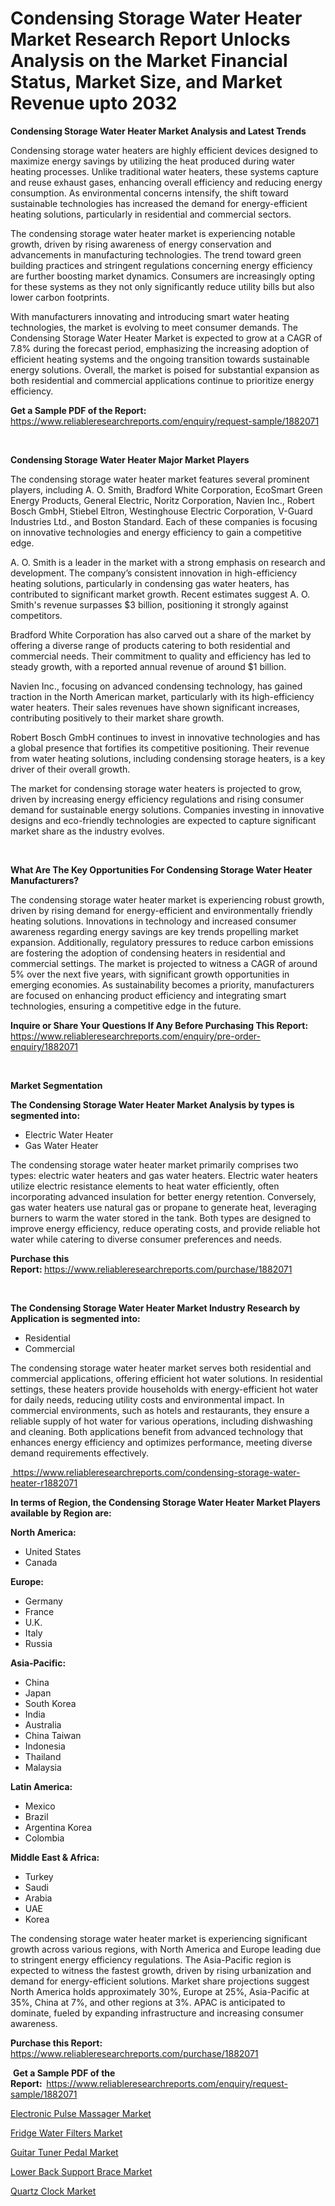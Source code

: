 <p><h1>Condensing Storage Water Heater Market Research Report Unlocks Analysis on the Market Financial Status, Market Size, and Market Revenue upto 2032</h1></p><p><strong>Condensing Storage Water Heater Market Analysis and Latest Trends</strong></p>
<p><p>Condensing storage water heaters are highly efficient devices designed to maximize energy savings by utilizing the heat produced during water heating processes. Unlike traditional water heaters, these systems capture and reuse exhaust gases, enhancing overall efficiency and reducing energy consumption. As environmental concerns intensify, the shift toward sustainable technologies has increased the demand for energy-efficient heating solutions, particularly in residential and commercial sectors.</p><p>The condensing storage water heater market is experiencing notable growth, driven by rising awareness of energy conservation and advancements in manufacturing technologies. The trend toward green building practices and stringent regulations concerning energy efficiency are further boosting market dynamics. Consumers are increasingly opting for these systems as they not only significantly reduce utility bills but also lower carbon footprints.</p><p>With manufacturers innovating and introducing smart water heating technologies, the market is evolving to meet consumer demands. The Condensing Storage Water Heater Market is expected to grow at a CAGR of 7.8% during the forecast period, emphasizing the increasing adoption of efficient heating systems and the ongoing transition towards sustainable energy solutions. Overall, the market is poised for substantial expansion as both residential and commercial applications continue to prioritize energy efficiency.</p></p>
<p><strong>Get a Sample PDF of the Report:&nbsp;</strong> <a href="https://www.reliableresearchreports.com/enquiry/request-sample/1882071?utm_campaign=13&utm_medium=2&utm_source=Github&utm_content=ia&utm_term=05042025&utm_id=condensing-storage-water-heater">https://www.reliableresearchreports.com/enquiry/request-sample/1882071</a></p>
<p>&nbsp;</p>
<p><strong>Condensing Storage Water Heater Major Market Players</strong></p>
<p><p>The condensing storage water heater market features several prominent players, including A. O. Smith, Bradford White Corporation, EcoSmart Green Energy Products, General Electric, Noritz Corporation, Navien Inc., Robert Bosch GmbH, Stiebel Eltron, Westinghouse Electric Corporation, V-Guard Industries Ltd., and Boston Standard. Each of these companies is focusing on innovative technologies and energy efficiency to gain a competitive edge.</p><p>A. O. Smith is a leader in the market with a strong emphasis on research and development. The company’s consistent innovation in high-efficiency heating solutions, particularly in condensing gas water heaters, has contributed to significant market growth. Recent estimates suggest A. O. Smith's revenue surpasses $3 billion, positioning it strongly against competitors.</p><p>Bradford White Corporation has also carved out a share of the market by offering a diverse range of products catering to both residential and commercial needs. Their commitment to quality and efficiency has led to steady growth, with a reported annual revenue of around $1 billion.</p><p>Navien Inc., focusing on advanced condensing technology, has gained traction in the North American market, particularly with its high-efficiency water heaters. Their sales revenues have shown significant increases, contributing positively to their market share growth.</p><p>Robert Bosch GmbH continues to invest in innovative technologies and has a global presence that fortifies its competitive positioning. Their revenue from water heating solutions, including condensing storage heaters, is a key driver of their overall growth.</p><p>The market for condensing storage water heaters is projected to grow, driven by increasing energy efficiency regulations and rising consumer demand for sustainable energy solutions. Companies investing in innovative designs and eco-friendly technologies are expected to capture significant market share as the industry evolves.</p></p>
<p>&nbsp;</p>
<p><strong>What Are The Key Opportunities For Condensing Storage Water Heater Manufacturers?</strong></p>
<p><p>The condensing storage water heater market is experiencing robust growth, driven by rising demand for energy-efficient and environmentally friendly heating solutions. Innovations in technology and increased consumer awareness regarding energy savings are key trends propelling market expansion. Additionally, regulatory pressures to reduce carbon emissions are fostering the adoption of condensing heaters in residential and commercial settings. The market is projected to witness a CAGR of around 5% over the next five years, with significant growth opportunities in emerging economies. As sustainability becomes a priority, manufacturers are focused on enhancing product efficiency and integrating smart technologies, ensuring a competitive edge in the future.</p></p>
<p><strong>Inquire or Share Your Questions If Any Before Purchasing This Report:</strong> <a href="https://www.reliableresearchreports.com/enquiry/pre-order-enquiry/1882071?utm_campaign=13&utm_medium=2&utm_source=Github&utm_content=ia&utm_term=05042025&utm_id=condensing-storage-water-heater">https://www.reliableresearchreports.com/enquiry/pre-order-enquiry/1882071</a></p>
<p>&nbsp;</p>
<p><strong>Market Segmentation</strong></p>
<p><strong>The Condensing Storage Water Heater Market Analysis by types is segmented into:</strong></p>
<p><ul><li>Electric Water Heater</li><li>Gas Water Heater</li></ul></p>
<p><p>The condensing storage water heater market primarily comprises two types: electric water heaters and gas water heaters. Electric water heaters utilize electric resistance elements to heat water efficiently, often incorporating advanced insulation for better energy retention. Conversely, gas water heaters use natural gas or propane to generate heat, leveraging burners to warm the water stored in the tank. Both types are designed to improve energy efficiency, reduce operating costs, and provide reliable hot water while catering to diverse consumer preferences and needs.</p></p>
<p><strong>Purchase this Report:&nbsp;</strong><a href="https://www.reliableresearchreports.com/purchase/1882071?utm_campaign=13&utm_medium=2&utm_source=Github&utm_content=ia&utm_term=05042025&utm_id=condensing-storage-water-heater">https://www.reliableresearchreports.com/purchase/1882071</a></p>
<p>&nbsp;</p>
<p><strong>The Condensing Storage Water Heater Market Industry Research by Application is segmented into:</strong></p>
<p><ul><li>Residential</li><li>Commercial</li></ul></p>
<p><p>The condensing storage water heater market serves both residential and commercial applications, offering efficient hot water solutions. In residential settings, these heaters provide households with energy-efficient hot water for daily needs, reducing utility costs and environmental impact. In commercial environments, such as hotels and restaurants, they ensure a reliable supply of hot water for various operations, including dishwashing and cleaning. Both applications benefit from advanced technology that enhances energy efficiency and optimizes performance, meeting diverse demand requirements effectively.</p></p>
<p><a href="https://www.reliableresearchreports.com/condensing-storage-water-heater-r1882071?utm_campaign=13&utm_medium=2&utm_source=Github&utm_content=ia&utm_term=05042025&utm_id=condensing-storage-water-heater">&nbsp;https://www.reliableresearchreports.com/condensing-storage-water-heater-r1882071</a></p>
<p><strong>In terms of Region, the Condensing Storage Water Heater Market Players available by Region are:</strong></p>
<p>
    <p> <strong> North America: </strong>
        <ul>
            <li>United States</li>
            <li>Canada</li>
        </ul>
        </p> 
    <p> <strong> Europe: </strong>
        <ul>
            <li>Germany</li>
            <li>France</li>
            <li>U.K.</li>
            <li>Italy</li>
            <li>Russia</li>
        </ul>
        </p> 
    <p> <strong> Asia-Pacific: </strong>
        <ul>
            <li>China</li>
            <li>Japan</li>
            <li>South Korea</li>
            <li>India</li>
            <li>Australia</li>
            <li>China Taiwan</li>
            <li>Indonesia</li>
            <li>Thailand</li>
            <li>Malaysia</li>
        </ul>
        </p> 
    <p> <strong> Latin America: </strong>
        <ul>
            <li>Mexico</li>
            <li>Brazil</li>
            <li>Argentina Korea</li>
            <li>Colombia</li>
        </ul>
        </p> 
    <p> <strong> Middle East & Africa: </strong>
        <ul>
            <li>Turkey</li>
            <li>Saudi</li>
            <li>Arabia</li>
            <li>UAE</li>
            <li>Korea</li>
        </ul>
    </p>
    </p>
<p><p>The condensing storage water heater market is experiencing significant growth across various regions, with North America and Europe leading due to stringent energy efficiency regulations. The Asia-Pacific region is expected to witness the fastest growth, driven by rising urbanization and demand for energy-efficient solutions. Market share projections suggest North America holds approximately 30%, Europe at 25%, Asia-Pacific at 35%, China at 7%, and other regions at 3%. APAC is anticipated to dominate, fueled by expanding infrastructure and increasing consumer awareness.</p></p>
<p><strong>Purchase this Report: </strong><a href="https://www.reliableresearchreports.com/purchase/1882071?utm_campaign=13&utm_medium=2&utm_source=Github&utm_content=ia&utm_term=05042025&utm_id=condensing-storage-water-heater">https://www.reliableresearchreports.com/purchase/1882071</a></p>
<p>&nbsp;<strong>Get a Sample PDF of the Report:&nbsp;&nbsp;</strong><a href="https://www.reliableresearchreports.com/enquiry/request-sample/1882071?utm_campaign=13&utm_medium=2&utm_source=Github&utm_content=ia&utm_term=05042025&utm_id=condensing-storage-water-heater">https://www.reliableresearchreports.com/enquiry/request-sample/1882071</a></p>
<p><strong></strong></p>
<p><p><a href="https://github.com/welidaeisya/Market-Research-Report-List-1/blob/main/electronic-pulse-massager-market.md?utm_campaign=13&utm_medium=2&utm_source=Github&utm_content=ia&utm_term=05042025&utm_id=condensing-storage-water-heater">Electronic Pulse Massager Market</a></p><p><a href="https://github.com/sgroitrieu7f/Market-Research-Report-List-1/blob/main/fridge-water-filters-market.md?utm_campaign=13&utm_medium=2&utm_source=Github&utm_content=ia&utm_term=05042025&utm_id=condensing-storage-water-heater">Fridge Water Filters Market</a></p><p><a href="https://github.com/donsonjupa/Market-Research-Report-List-1/blob/main/guitar-tuner-pedal-market.md?utm_campaign=13&utm_medium=2&utm_source=Github&utm_content=ia&utm_term=05042025&utm_id=condensing-storage-water-heater">Guitar Tuner Pedal Market</a></p><p><a href="https://github.com/roehrtizonov/Market-Research-Report-List-1/blob/main/lower-back-support-brace-market.md?utm_campaign=13&utm_medium=2&utm_source=Github&utm_content=ia&utm_term=05042025&utm_id=condensing-storage-water-heater">Lower Back Support Brace Market</a></p><p><a href="https://github.com/zhininzacher/Market-Research-Report-List-1/blob/main/quartz-clock-market.md?utm_campaign=13&utm_medium=2&utm_source=Github&utm_content=ia&utm_term=05042025&utm_id=condensing-storage-water-heater">Quartz Clock Market</a></p></p>